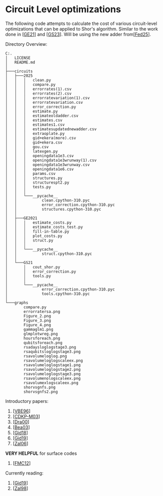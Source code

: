 # Circuit Level optimizations
The following code attempts to calculate the cost of various circuit-level optimizations that can be applied to Shor's algorithm. Similar to the work done in [[GE21](https://arxiv.org/pdf/1905.09749)] and [[GS23](https://arxiv.org/pdf/2103.06159)].  Will be using the new adder from[[Fed25](https://arxiv.org/pdf/2501.07060)]. 

Directory Overview:

```
C:.
│   LICENSE
│   README.md
│
├───circuits
│   ├───2025
│   │   │   clean.py
│   │   │   compare.py
│   │   │   errorrates(1).csv
│   │   │   errorrates(2).csv
│   │   │   errorratevariation(1).csv
│   │   │   errorratevariation.csv
│   │   │   error_correction.py
│   │   │   estimate.py
│   │   │   estimateoldadder.csv
│   │   │   estimates.csv
│   │   │   estimates1.csv
│   │   │   estimatesupdatednewadder.csv
│   │   │   extraoplate.py
│   │   │   gid+ekera(more).csv
│   │   │   gid+ekera.csv
│   │   │   gou.csv
│   │   │   latexgen.py
│   │   │   openingdata1e3.csv
│   │   │   openingdata1e3wrunway(1).csv
│   │   │   openingdata1e3wrunway.csv
│   │   │   openingdata1e6.csv
│   │   │   params.csv
│   │   │   structures.py
│   │   │   structurespt2.py
│   │   │   tests.py
│   │   │
│   │   └───__pycache__
│   │           clean.cpython-310.pyc
│   │           error_correction.cpython-310.pyc
│   │           structures.cpython-310.pyc
│   │
│   ├───GE2021
│   │   │   estimate_costs.py
│   │   │   estimate_costs_test.py
│   │   │   fill-in-table.py
│   │   │   plot_costs.py
│   │   │   struct.py
│   │   │
│   │   └───__pycache__
│   │           struct.cpython-310.pyc
│   │
│   └───GS21
│       │   cout_shor.py
│       │   error_correction.py
│       │   tools.py
│       │
│       └───__pycache__
│               error_correction.cpython-310.pyc
│               tools.cpython-310.pyc
│
└───graphs
        compare.py
        errorratersa.png
        Figure_2.png
        Figure_3.png
        Figure_4.png
        gammaglm1.png
        glmplotwreg.png
        hoursforeach.png
        qubitsforeach.png
        rsadaysloglogstage3.png
        rsaqubitsloglogstage3.png
        rsavolumeloglog.png
        rsavolumeloglogscaleex.png
        rsavolumeloglogstage1.png
        rsavolumeloglogstage2.png
        rsavolumeloglogstage3.png
        rsavolumenologscaleex.png
        rsavolumexlogscaleex.png
        shorvsgnfs.png
        shorvsgnfs2.png
```


Introductory papers:
1. [[VBE96](https://arxiv.org/pdf/quant-ph/9511018)]
2. [[CDKP-M03](https://arxiv.org/pdf/quant-ph/0410184)]
3. [[Dra00](https://arxiv.org/pdf/quant-ph/0008033)]
4. [[Bea03](https://arxiv.org/pdf/quant-ph/0205095)]
5. [[Gid18](https://arxiv.org/pdf/1709.06648)]
6. [[Gid19](https://arxiv.org/pdf/1905.07682)]
7. [[Zal06](https://arxiv.org/pdf/quant-ph/0601097)]

<b>VERY HELPFUL</b> for surface codes
1. [[FMC12](https://arxiv.org/pdf/1208.0928)]

Currently reading:
1. [[Gid19](https://arxiv.org/pdf/1905.08488)]
3. [[Zal98](https://arxiv.org/pdf/quant-ph/9806084)]

